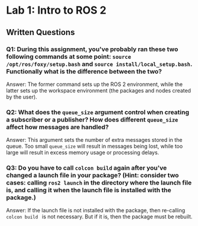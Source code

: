 # Lab 1: Intro to ROS 2

## Written Questions

### Q1: During this assignment, you've probably ran these two following commands at some point: ```source /opt/ros/foxy/setup.bash``` and ```source install/local_setup.bash```. Functionally what is the difference between the two?

Answer: The former command sets up the ROS 2 environment, while the latter sets up the workspace environment (the packages and nodes created by the user).

### Q2: What does the ```queue_size``` argument control when creating a subscriber or a publisher? How does different ```queue_size``` affect how messages are handled?

Answer: This argument sets the number of extra messages stored in the queue. Too small ```queue_size``` will result in messages being lost, while too large will result in excess memory usage or processing delays.

### Q3: Do you have to call ```colcon build``` again after you've changed a launch file in your package? (Hint: consider two cases: calling ```ros2 launch``` in the directory where the launch file is, and calling it when the launch file is installed with the package.)

Answer: If the launch file is not installed with the package, then re-calling ```colcon build ``` is not necessary. But if it is, then the package must be rebuilt.
